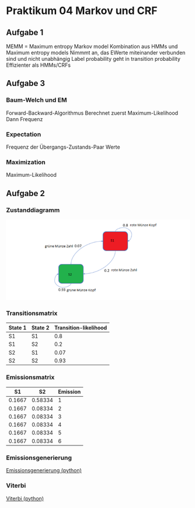 #   Praktikum 04 Markov und CRF
##   Aufgabe 1

MEMM = Maximum entropy Markov model
Kombination aus HMMs und Maximum entropy models
Nimmmt an, das EWerte miteinander verbunden sind und nicht unabhängig
Label probability geht in transition probability
Effizienter als HMMs/CRFs

##   Aufgabe 3

### Baum-Welch und EM
Forward-Backward-Algorithmus
Berechnet zuerst Maximum-Likelihood
Dann Frequenz

### Expectation
Frequenz der Übergangs-Zustands-Paar Werte

### Maximization
Maximum-Likelihood

## Aufgabe 2

### Zustanddiagramm

![Zustandsdiagramm](./zustandsdiagramm.png)

### Transitionsmatrix

| State 1 | State 2 | Transition-likelihood |
| ------- | ------- | --------------------- |
| S1	  | S1		| 0.8					|
| S1	  | S2      | 0.2					|
| S2	  | S1		| 0.07					|
| S2	  | S2		| 0.93					|

### Emissionsmatrix

| S1     | S2      | Emission |
| ------ | ------- | -------- |
| 0.1667 | 0.58334 | 1		  |
| 0.1667 | 0.08334 | 2		  |
| 0.1667 | 0.08334 | 3		  |
| 0.1667 | 0.08334 | 4		  |
| 0.1667 | 0.08334 | 5		  |
| 0.1667 | 0.08334 | 6		  |

### Emissionsgenerierung

[Emissionsgenerierung (python)](./a4b.py)

### Viterbi

[Viterbi (python)](./a4c.py)